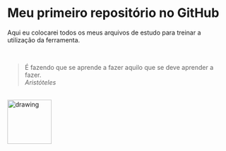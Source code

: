 <h1><strong>Meu primeiro repositório no GitHub</strong></h1> 

<p>Aqui eu colocarei todos os meus arquivos de estudo para treinar a utilização da ferramenta.</p>

<br>

>É fazendo que se aprende a fazer aquilo que se deve aprender a fazer.<br>*Aristóteles*

<br>

<img src="https://cdn-icons-png.flaticon.com/256/4228/4228680.png" alt="drawing" width="100"/>
<br>
